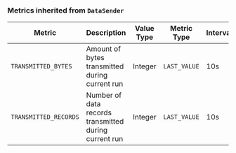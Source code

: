 <!-- markdownlint-disable MD041 -->
### Metrics inherited from `DataSender`

| Metric | Description | Value Type | Metric Type | Interval |
|--------|-------------|------------|-------------|----------|
| `TRANSMITTED_BYTES` | Amount of bytes transmitted during current run | Integer | `LAST_VALUE` | 10s |
| `TRANSMITTED_RECORDS` | Number of data records transmitted during current run | Integer | `LAST_VALUE` | 10s |
